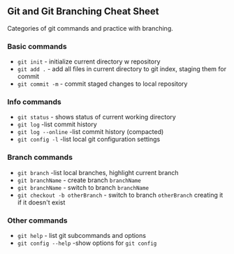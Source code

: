 ## Git and Git Branching Cheat Sheet
Categories of git commands and practice with branching.
### Basic commands
* `git init` - initialize current directory w repository
* `git add .` - add all files in current directory to git index, staging them for commit
* `git commit -m` - commit staged changes to local repository

### Info commands
* `git status` - shows status of current working directory
* `git log` -list commit history
* `git log --online` -list commit history (compacted)
* `git config -l` -list local git configuration settings


### Branch commands
* `git branch` -list local branches, highlight current branch
* `git branchName` - create branch `branchName`
* `git branchName` - switch to branch `branchName`
* `git checkout -b otherBranch` - switch to branch `otherBranch` creating it if it doesn't exist



### Other commands
* `git help` - list git subcommands and options
* `git config --help` -show options for `git config`

